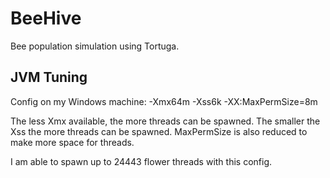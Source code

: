 BeeHive
=======

Bee population simulation using Tortuga.

JVM Tuning
----------

Config on my Windows machine: -Xmx64m -Xss6k -XX:MaxPermSize=8m

The less Xmx available, the more threads can be spawned. The smaller the Xss the more threads can be spawned. MaxPermSize is also reduced to make more space for threads.

I am able to spawn up to 24443 flower threads with this config.